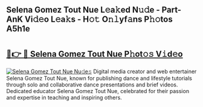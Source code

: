 ## Selena Gomez Tout Nue L𝚎a𝚔ed N𝚞𝚍e - Part-AnK Vi𝚍𝚎o L𝚎a𝚔s - H𝚘𝚝 O𝚗𝚕yf𝚊ns P𝚑𝚘tos A5h1e

# <h2><a href="http://kfdjxg.oniu.top/?m=Selena+Gomez+Tout+Nue">🔗👉 🔴 Selena Gomez Tout Nue P𝚑ot𝚘𝚜 V𝚒d𝚎o</a></h2>

[![Selena Gomez Tout Nue Nu𝚍e𝚜](https://i.imgur.com/0qMVB7G.gif)](http://kfdjxg.oniu.top/?m=Selena+Gomez+Tout+Nue)
Digital media creator and web entertainer Selena Gomez Tout Nue, known for publishing dance and lifestyle tutorials through solo and collaborative dance presentations and brief videos. Dedicated educator Selena Gomez Tout Nue, celebrated for their passion and expertise in teaching and inspiring others.  

